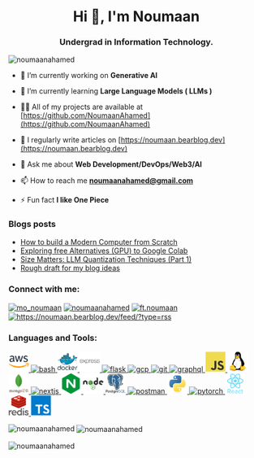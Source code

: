 <h1 align="center">Hi 👋, I'm Noumaan</h1>
<h3 align="center">Undergrad in Information Technology.</h3>

<p align="left"> <img src="https://komarev.com/ghpvc/?username=noumaanahamed&label=Profile%20views&color=0e75b6&style=flat" alt="noumaanahamed" /> </p>

- 🔭 I’m currently working on **Generative AI**

- 🌱 I’m currently learning **Large Language Models ( LLMs )**

- 👨‍💻 All of my projects are available at [https://github.com/NoumaanAhamed](https://github.com/NoumaanAhamed)

- 📝 I regularly write articles on [https://noumaan.bearblog.dev](https://noumaan.bearblog.dev)

- 💬 Ask me about **Web Development/DevOps/Web3/AI**

- 📫 How to reach me **noumaanahamed@gmail.com**

- ⚡ Fun fact **I like One Piece**

### Blogs posts
<!-- BLOG-POST-LIST:START -->
- [How to build a Modern Computer from Scratch](https://noumaan.bearblog.dev/computer-from-scratch/)
- [Exploring free Alternatives &lpar;GPU&rpar; to Google Colab](https://noumaan.bearblog.dev/alternatives-to-googlecolab/)
- [Size Matters: LLM Quantization Techniques &lpar;Part 1&rpar;](https://noumaan.bearblog.dev/llm-quantization-1/)
- [Rough draft for my blog ideas](https://noumaan.bearblog.dev/rough-draft-llms/)
<!-- BLOG-POST-LIST:END -->

<h3 align="left">Connect with me:</h3>
<p align="left">
<a href="https://twitter.com/mo_noumaan" target="blank"><img align="center" src="https://raw.githubusercontent.com/rahuldkjain/github-profile-readme-generator/master/src/images/icons/Social/twitter.svg" alt="mo_noumaan" height="30" width="40" /></a>
<a href="https://linkedin.com/in/noumaanahamed" target="blank"><img align="center" src="https://raw.githubusercontent.com/rahuldkjain/github-profile-readme-generator/master/src/images/icons/Social/linked-in-alt.svg" alt="noumaanahamed" height="30" width="40" /></a>
<a href="https://instagram.com/ft.noumaan" target="blank"><img align="center" src="https://raw.githubusercontent.com/rahuldkjain/github-profile-readme-generator/master/src/images/icons/Social/instagram.svg" alt="ft.noumaan" height="30" width="40" /></a>
<a href="/https://noumaan.bearblog.dev/feed/?type=rss" target="blank"><img align="center" src="https://raw.githubusercontent.com/rahuldkjain/github-profile-readme-generator/master/src/images/icons/Social/rss.svg" alt="https://noumaan.bearblog.dev/feed/?type=rss" height="30" width="40" /></a>
</p>

<h3 align="left">Languages and Tools:</h3>
<p align="left"> <a href="https://aws.amazon.com" target="_blank" rel="noreferrer"> <img src="https://raw.githubusercontent.com/devicons/devicon/master/icons/amazonwebservices/amazonwebservices-original-wordmark.svg" alt="aws" width="40" height="40"/> </a> <a href="https://www.gnu.org/software/bash/" target="_blank" rel="noreferrer"> <img src="https://www.vectorlogo.zone/logos/gnu_bash/gnu_bash-icon.svg" alt="bash" width="40" height="40"/> </a> <a href="https://www.docker.com/" target="_blank" rel="noreferrer"> <img src="https://raw.githubusercontent.com/devicons/devicon/master/icons/docker/docker-original-wordmark.svg" alt="docker" width="40" height="40"/> </a> <a href="https://expressjs.com" target="_blank" rel="noreferrer"> <img src="https://raw.githubusercontent.com/devicons/devicon/master/icons/express/express-original-wordmark.svg" alt="express" width="40" height="40"/> </a> <a href="https://flask.palletsprojects.com/" target="_blank" rel="noreferrer"> <img src="https://www.vectorlogo.zone/logos/pocoo_flask/pocoo_flask-icon.svg" alt="flask" width="40" height="40"/> </a> <a href="https://cloud.google.com" target="_blank" rel="noreferrer"> <img src="https://www.vectorlogo.zone/logos/google_cloud/google_cloud-icon.svg" alt="gcp" width="40" height="40"/> </a> <a href="https://git-scm.com/" target="_blank" rel="noreferrer"> <img src="https://www.vectorlogo.zone/logos/git-scm/git-scm-icon.svg" alt="git" width="40" height="40"/> </a> <a href="https://graphql.org" target="_blank" rel="noreferrer"> <img src="https://www.vectorlogo.zone/logos/graphql/graphql-icon.svg" alt="graphql" width="40" height="40"/> </a> <a href="https://developer.mozilla.org/en-US/docs/Web/JavaScript" target="_blank" rel="noreferrer"> <img src="https://raw.githubusercontent.com/devicons/devicon/master/icons/javascript/javascript-original.svg" alt="javascript" width="40" height="40"/> </a> <a href="https://www.linux.org/" target="_blank" rel="noreferrer"> <img src="https://raw.githubusercontent.com/devicons/devicon/master/icons/linux/linux-original.svg" alt="linux" width="40" height="40"/> </a> <a href="https://www.mongodb.com/" target="_blank" rel="noreferrer"> <img src="https://raw.githubusercontent.com/devicons/devicon/master/icons/mongodb/mongodb-original-wordmark.svg" alt="mongodb" width="40" height="40"/> </a> <a href="https://nextjs.org/" target="_blank" rel="noreferrer"> <img src="https://cdn.worldvectorlogo.com/logos/nextjs-2.svg" alt="nextjs" width="40" height="40"/> </a> <a href="https://www.nginx.com" target="_blank" rel="noreferrer"> <img src="https://raw.githubusercontent.com/devicons/devicon/master/icons/nginx/nginx-original.svg" alt="nginx" width="40" height="40"/> </a> <a href="https://nodejs.org" target="_blank" rel="noreferrer"> <img src="https://raw.githubusercontent.com/devicons/devicon/master/icons/nodejs/nodejs-original-wordmark.svg" alt="nodejs" width="40" height="40"/> </a> <a href="https://www.postgresql.org" target="_blank" rel="noreferrer"> <img src="https://raw.githubusercontent.com/devicons/devicon/master/icons/postgresql/postgresql-original-wordmark.svg" alt="postgresql" width="40" height="40"/> </a> <a href="https://postman.com" target="_blank" rel="noreferrer"> <img src="https://www.vectorlogo.zone/logos/getpostman/getpostman-icon.svg" alt="postman" width="40" height="40"/> </a> <a href="https://www.python.org" target="_blank" rel="noreferrer"> <img src="https://raw.githubusercontent.com/devicons/devicon/master/icons/python/python-original.svg" alt="python" width="40" height="40"/> </a> <a href="https://pytorch.org/" target="_blank" rel="noreferrer"> <img src="https://www.vectorlogo.zone/logos/pytorch/pytorch-icon.svg" alt="pytorch" width="40" height="40"/> </a> <a href="https://reactjs.org/" target="_blank" rel="noreferrer"> <img src="https://raw.githubusercontent.com/devicons/devicon/master/icons/react/react-original-wordmark.svg" alt="react" width="40" height="40"/> </a> <a href="https://redis.io" target="_blank" rel="noreferrer"> <img src="https://raw.githubusercontent.com/devicons/devicon/master/icons/redis/redis-original-wordmark.svg" alt="redis" width="40" height="40"/> </a> <a href="https://www.typescriptlang.org/" target="_blank" rel="noreferrer"> <img src="https://raw.githubusercontent.com/devicons/devicon/master/icons/typescript/typescript-original.svg" alt="typescript" width="40" height="40"/> </a> </p>

<p><img align="left" src="https://github-readme-stats.vercel.app/api/top-langs?username=noumaanahamed&show_icons=true&locale=en&layout=compact" alt="noumaanahamed" /></p>

<p>&nbsp;<img align="center" src="https://github-readme-stats.vercel.app/api?username=noumaanahamed&show_icons=true&locale=en" alt="noumaanahamed" /></p>

<p><img align="center" src="https://github-readme-streak-stats.herokuapp.com/?user=noumaanahamed&" alt="noumaanahamed" /></p>
